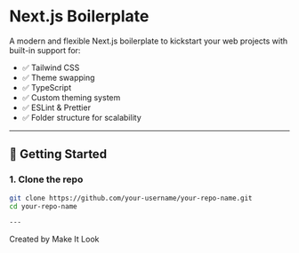 # Next.js Boilerplate

A modern and flexible Next.js boilerplate to kickstart your web projects with built-in support for:

- ✅ Tailwind CSS
- ✅ Theme swapping
- ✅ TypeScript
- ✅ Custom theming system
- ✅ ESLint & Prettier
- ✅ Folder structure for scalability

---

## 🚀 Getting Started

### 1. Clone the repo

```bash
git clone https://github.com/your-username/your-repo-name.git
cd your-repo-name

---

```

Created by Make It Look
